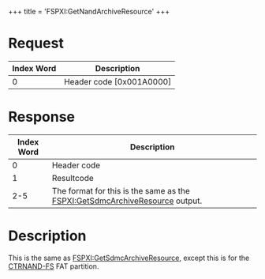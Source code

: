 +++
title = 'FSPXI:GetNandArchiveResource'
+++

# Request

| Index Word | Description                |
|------------|----------------------------|
| 0          | Header code \[0x001A0000\] |

# Response

| Index Word | Description                                                                                                            |
|------------|------------------------------------------------------------------------------------------------------------------------|
| 0          | Header code                                                                                                            |
| 1          | Resultcode                                                                                                             |
| 2-5        | The format for this is the same as the [FSPXI:GetSdmcArchiveResource](FSPXI:GetSdmcArchiveResource "wikilink") output. |

# Description

This is the same as
[FSPXI:GetSdmcArchiveResource](FSPXI:GetSdmcArchiveResource "wikilink"),
except this is for the [CTRNAND-FS](Flash_Filesystem "wikilink") FAT
partition.
